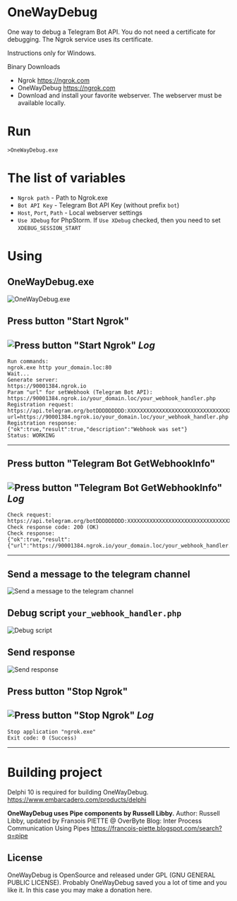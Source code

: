 # OneWayDebug

One way to debug a Telegram Bot API.
You do not need a certificate for debugging.
The Ngrok service uses its certificate.

Instructions only for Windows.

Binary Downloads
- Ngrok <https://ngrok.com>
- OneWayDebug <https://ngrok.com>
- Download and install your favorite webserver. The webserver must be available locally.

# Run
    >OneWayDebug.exe
	
# The list of variables
* `Ngrok path` - Path to Ngrok.exe
* `Bot API Key` - Telegram Bot API Key (without prefix `bot`)
* `Host`, `Port`, `Path` - Local webserver settings
* `Use XDebug` for PhpStorm. If `Use XDebug` checked, then you need to set `XDEBUG_SESSION_START`
	
# Using
## OneWayDebug.exe
![OneWayDebug.exe](docs/pic1.png)
## Press button "Start Ngrok"
![Press button "Start Ngrok"](docs/pic2.png)
*Log*
----
    Run commands:
    ngrok.exe http your_domain.loc:80
    Wait...
    Generate server:
    https://90001384.ngrok.io
    Param "url" for setWebhook (Telegram Bot API):
    https://90001384.ngrok.io/your_domain.loc/your_webhook_handler.php
    Registration request:
    https://api.telegram.org/botDDDDDDDDD:XXXXXXXXXXXXXXXXXXXXXXXXXXXXXXXXXXX/setwebhook?url=https://90001384.ngrok.io/your_domain.loc/your_webhook_handler.php
    Registration response:
    {"ok":true,"result":true,"description":"Webhook was set"}
    Status: WORKING
----
## Press button "Telegram Bot GetWebhookInfo"
![Press button "Telegram Bot GetWebhookInfo"](docs/pic3.png)
*Log*
----
    Check request:
    https://api.telegram.org/botDDDDDDDDD:XXXXXXXXXXXXXXXXXXXXXXXXXXXXXXXXXXX/getWebhookInfo
    Check response code: 200 (OK)
    Check response:
    {"ok":true,"result":{"url":"https://90001384.ngrok.io/your_domain.loc/your_webhook_handler.php","has_custom_certificate":false,"pending_update_count":0,"max_connections":40}}
----
## Send a message to the telegram channel
![Send a message to the telegram channel](docs/pic4.png)
## Debug script `your_webhook_handler.php`
![Debug script](docs/pic5.png)
## Send response
![Send response](docs/pic6.png)
## Press button "Stop Ngrok"
![Press button "Stop Ngrok"](docs/pic7.png)
*Log*
----
    Stop application "ngrok.exe"
    Exit code: 0 (Success)
----

# Building project
Delphi 10 is required for building OneWayDebug.
https://www.embarcadero.com/products/delphi

**OneWayDebug uses Pipe components by Russell Libby.**
Author: Russell Libby, updated by Franзois PIETTE @ OverByte
Blog: Inter Process Communication Using Pipes <https://francois-piette.blogspot.com/search?q=pipe>

License
-------
OneWayDebug is OpenSource and released under GPL (GNU GENERAL PUBLIC LICENSE).
Probably OneWayDebug saved you a lot of time and you like it. In this case you may make a donation here.